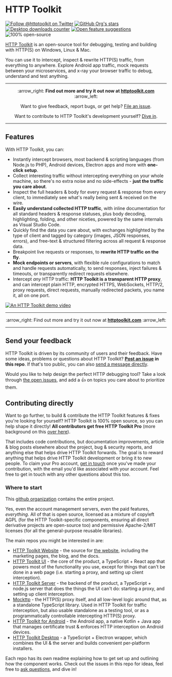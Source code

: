 # HTTP Toolkit
[![Follow @httptoolkit on Twitter](https://img.shields.io/twitter/follow/httptoolkit?color=%234c1&style=flat-square)](https://twitter.com/httptoolkit) [![GitHub Org's stars](https://img.shields.io/github/stars/httptoolkit?label=org%20stars&style=flat-square)](https://github.com/httptoolkit/) [![Desktop downloads counter](https://img.shields.io/github/downloads/httptoolkit/httptoolkit-desktop/total?style=flat-square)](https://github.com/httptoolkit/httptoolkit-desktop/releases/latest) [![Open feature suggestions](https://img.shields.io/github/issues/httptoolkit/httptoolkit?label=feature%20suggestions&style=flat-square)](https://github.com/httptoolkit/httptoolkit/issues?q=is%3Aissue+is%3Aopen+sort%3Areactions-%2B1-desc) ![100% open-source](https://img.shields.io/badge/open--source-100%25-%23999?style=flat-square)

[HTTP Toolkit](https://httptoolkit.com) is an open-source tool for debugging, testing and building with HTTP(S) on Windows, Linux & Mac.

You can use it to intercept, inspect & rewrite HTTP(S) traffic, from everything to anywhere. Explore Android app traffic, mock requests between your microservices, and x-ray your browser traffic to debug, understand and test anything.

---

<p align="center">
 :arrow_right: <strong>Find out more and try it out now at <a href="https://httptoolkit.com">httptoolkit.com</a></strong> :arrow_left:
</p>

<p align="center">
 Want to give feedback, report bugs, or get help? <a href="https://github.com/httptoolkit/httptoolkit/issues/new/choose">File an issue</a>.
</p>

<p align="center">
 Want to contribute to HTTP Toolkit's development yourself? <a href="https://github.com/httptoolkit/httptoolkit/#contributing-directly">Dive in</a>.
</p>

---

## Features

With HTTP Toolkit, you can:

* Instantly intercept browsers, most backend & scripting languages (from Node.js to PHP), Android devices, Electron apps and more with **one-click setup**.
* Collect interesting traffic without intercepting everything on your whole machine, so there's no extra noise and no side-effects - **just the traffic you care about**.
* Inspect the full headers & body for every request & response from every client, to immediately see what's really being sent & received on the wire.
* **Easily understand collected HTTP traffic**, with inline documentation for all standard headers & response statuses, plus body decoding, highlighting, folding, and other niceties, powered by the same internals as Visual Studio Code.
* Quickly find the data you care about, with exchanges highlighted by the type of client and tagged by category (images, JSON responses, errors), and free-text & structured filtering across all request & response data.
* Breakpoint live requests or responses, to **rewrite HTTP traffic on the fly**.
* **Mock endpoints or servers**, with flexible rule configurations to match and handle requests automatically, to send responses, inject failures & timeouts, or transparently redirect requests elsewhere.
* Intercept _any_ HTTP traffic: **HTTP Toolkit is a transparent HTTP proxy**, and can intercept plain HTTP, encrypted HTTPS, WebSockets, HTTP/2, proxy requests, direct requests, manually redirected packets, you name it, all on one port.

[![An HTTP Toolkit demo video](./demo.apng)](https://httptoolkit.com)

---

<p align="center">
 :arrow_right: Find out more and try it out now at <strong><a href="https://httptoolkit.com">httptoolkit.com</a></strong> :arrow_left:
</p>

---

## Send your feedback

HTTP Toolkit is driven by its community of users and their feedback. Have some ideas, problems or questions about HTTP Toolkit? **[Post an issue](https://github.com/httptoolkit/httptoolkit/issues/new/choose) in this repo**. If that's too public, you can also [send a message directly](https://httptoolkit.com/contact).

Would you like to help design the perfect HTTP debugging tool? Take a look through [the open issues](https://github.com/httptoolkit/httptoolkit/issues?q=is%3Aissue+is%3Aopen+sort%3Areactions-%2B1-desc), and add a :+1: on topics you care about to prioritize them.

## Contributing directly

Want to go further, to build & contribute the HTTP Toolkit features & fixes you're looking for yourself? HTTP Toolkit is 100% open source, so you can help shape it directly! **All contributors get free HTTP Toolkit Pro** (more background on this [over here](https://httptoolkit.com/blog/free-as-in-beer)).

That includes code contributions, but documentation improvements, article & blog posts elsewhere about the project, bug & security reports, and anything else that helps drive HTTP Toolkit forwards. The goal is to reward anything that helps drive HTTP Toolkit development or bring it to new people. To claim your Pro account, [get in touch](https://httptoolkit.com/contact) once you've made your contribution, with the email you'd like associated with your account. Feel free to get in touch with any other questions about this too.

### Where to start

This [github organization](https://github.com/httptoolkit) contains the entire project.

Yes, even the account management servers, even the paid features, _everything_. All of that is open source, licensed as a mixture of copyleft AGPL (for the HTTP Toolkit-specific components, ensuring all direct derivative projects are open-source too) and permissive Apache-2/MIT licenses (for all the general-purpose reusable libraries).

The main repos you might be interested in are:

* [HTTP Toolkit Website](https://github.com/httptoolkit/httptoolkit-website) - the source for [the website](https://httptoolkit.com), including the marketing pages, the blog, and the docs.
* [HTTP Toolkit UI](https://github.com/httptoolkit/httptoolkit-ui) - the core of the product, a TypeScript + React app that powers most of the functionality you use, except for things that can't be done in a web page (i.e. starting a proxy, and setting up client interception).
* [HTTP Toolkit Server](https://github.com/httptoolkit/httptoolkit-server) - the backend of the product, a TypeScript + node.js server that does the things the UI can't do: starting a proxy, and setting up client interception.
* [Mockttp](https://github.com/httptoolkit/mockttp) - the HTTP(S) proxy itself, and all low-level logic around that, as a standalone TypeScript library. Used in HTTP Toolkit for traffic interception, but also usable standalone as a testing tool, or as a programmatically controllable intercepting HTTP(S) proxy.
* [HTTP Toolkit for Android](https://github.com/httptoolkit/httptoolkit-android) - the Android app, a native Kotlin + Java app that manages certificate trust & enforces HTTP interception on Android devices.
* [HTTP Toolkit Desktop](https://github.com/httptoolkit/httptoolkit-desktop) - a TypeScript + Electron wrapper, which combines the UI & the server and builds convenient per-platform installers.

Each repo has its own readme explaining how to get set up and outlining how the component works. Check out the issues in this repo for ideas, feel free to [ask questions](https://httptoolkit.com/contact), and dive in!
